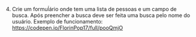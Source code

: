 4. Crie um formuĺário onde tem uma lista de pessoas e um campo de busca.
Após preencher a busca deve ser feita uma busca pelo nome do usuário.
Exemplo de funcionamento: https://codepen.io/FlorinPop17/full/pooQmjO